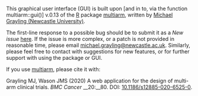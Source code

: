 This graphical user interface (GUI) is built upon [and in to, via the function multiarm::gui()] v.0.13 of the [R<sup><i class="fa fa-external-link" style="font-size:6px"></i></sup>](https://www.r-project.org/) package [multiarm<sup><i class="fa fa-external-link" style="font-size:6px"></i></sup>](https://mjg211.github.io/multiarm/), written by [Michael Grayling (Newcastle University)<sup><i class="fa fa-external-link" style="font-size:6px"></i></sup>](https://www.newcastle-biostatistics.com/people/michael_grayling/).

The first-line response to a possible bug should be to submit it as a *New issue* [here<sup><i class="fa fa-external-link" style="font-size:6px"></i></sup>](https://github.com/mjg211/multiarm/issues).
If the issue is more complex, or a patch is not provided in reasonable time, please email michael.grayling@newcastle.ac.uk.
Similarly, please feel free to contact with suggestions for new features, or for further support with using the package or GUI.

If you use [multiarm<sup><i class="fa fa-external-link" style="font-size:6px"></i></sup>](https://mjg211.github.io/multiarm/), please cite it with:

Grayling MJ, Wason JMS (2020) A web application for the design of multi-arm clinical trials. *BMC Cancer* __20:__80. DOI: [10.1186/s12885-020-6525-0<sup><i class="fa fa-external-link" style="font-size:6px"></i></sup>](http://doi.org/10.1186/s12885-020-6525-0).

